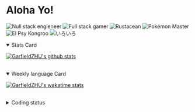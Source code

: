 # Aloha Yo!

![Null stack engieneer](https://img.shields.io/badge/-Null_stack_engineer-a890f0)
![Full stack gamer](https://img.shields.io/badge/-Full_stack_gamer-78c850)
![Rustacean](https://img.shields.io/badge/-Rustacean-f74c00)
![Pokémon Master](https://img.shields.io/badge/-Pokémon_Master-f8d030)
![El Psy Kongroo](https://img.shields.io/badge/-El_Psy_Kongroo-6890f0)
![いろいろ](https://img.shields.io/badge/-いろいろ-f85888)


<details open>
<summary>Stats Card</summary>
 
[![GarfieldZHU's github stats](https://github-readme-stats.vercel.app/api?username=GarfieldZHU&show_icons=true&theme=tokyonight)](https://github.com/anuraghazra/github-readme-stats)
 
</details>

<br/>

<details open>
<summary>Weekly language Card</summary>
 
[![GarfieldZHU's wakatime stats](https://github-readme-stats.vercel.app/api/wakatime?username=AlohaYo&theme=nightowl&layout=compact)](https://github.com/GarfieldZHU/GarfieldZHU)


<br/>

</details>

<details>

<summary>Coding status</summary>

<br/>

<!--START_SECTION:waka-->
**🐱 My Github Data** 

> 🏆 308 Contributions in the Year 2021
 > 
> 📦 477.6 kB Used in Github's Storage 
 > 
> 🚫 Not Opted to Hire
 > 
> 📜 58 Public Repositories 
 > 
> 🔑 33 Private Repositories  
 > 
**I'm a Night 🦉** 

```text
🌞 Morning    64 commits     ███░░░░░░░░░░░░░░░░░░░░░░   14.1% 
🌆 Daytime    135 commits    ███████░░░░░░░░░░░░░░░░░░   29.74% 
🌃 Evening    169 commits    █████████░░░░░░░░░░░░░░░░   37.22% 
🌙 Night      86 commits     ████░░░░░░░░░░░░░░░░░░░░░   18.94%

```


📊 **This Week I Spent My Time On** 

```text
💬 Programming Languages: 
TypeScript               13 hrs 49 mins      ██████████████████████░░░   88.01% 
JSON                     1 hr 26 mins        ██░░░░░░░░░░░░░░░░░░░░░░░   9.19% 
JavaScript               13 mins             ░░░░░░░░░░░░░░░░░░░░░░░░░   1.47% 
SCSS                     5 mins              ░░░░░░░░░░░░░░░░░░░░░░░░░   0.62% 
Markdown                 4 mins              ░░░░░░░░░░░░░░░░░░░░░░░░░   0.44%

🔥 Editors: 
VS Code                  15 hrs 40 mins      █████████████████████████   99.82% 
IntelliJ                 1 min               ░░░░░░░░░░░░░░░░░░░░░░░░░   0.18%

💻 Operating System: 
Mac                      15 hrs 40 mins      █████████████████████████   99.82% 
Windows                  1 min               ░░░░░░░░░░░░░░░░░░░░░░░░░   0.18%

```


<!--END_SECTION:waka-->

</details>
